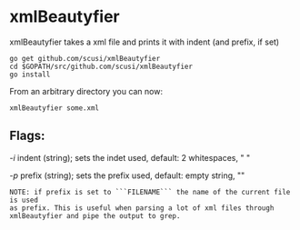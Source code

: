 xmlBeautyfier
=============


xmlBeautyfier takes a xml file and prints it with indent (and prefix, if set)

```
go get github.com/scusi/xmlBeautyfier
cd $GOPATH/src/github.com/scusi/xmlBeautyfier
go install
```

From an arbitrary directory you can now:

```
xmlBeautyfier some.xml
```

Flags:
------

*-i* 	indent (string); sets the indet used, default: 2 whitespaces, "  "

*-p*	prefix (string); sets the prefix used, default: empty string, ""

	NOTE: if prefix is set to ```FILENAME``` the name of the current file is used
	as prefix. This is useful when parsing a lot of xml files through
	xmlBeautyfier and pipe the output to grep.
